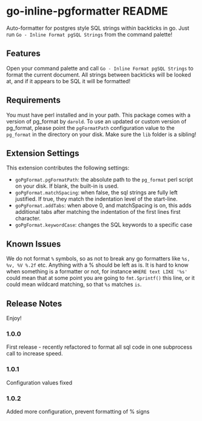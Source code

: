 # go-inline-pgformatter README

Auto-formatter for postgres style SQL strings within backticks in go.
Just run `Go - Inline Format pgSQL Strings` from the command palette!

## Features

Open your command palette and call `Go - Inline Format pgSQL Strings` to format the current document.
All strings between backticks will be looked at, and if it appears to be SQL it will be formatted!

## Requirements

You must have perl installed and in your path.
This package comes with a version of pg_format by `darold`. To use an updated or custom version of pg_format, please point
the `pgFormatPath` configuration value to the `pg_format` in the directory on your disk. Make sure the `lib` folder is a sibling!

## Extension Settings

This extension contributes the following settings:

* `goPgFormat.pgFormatPath`: the absolute path to the `pg_format` perl script on your disk. If blank, the built-in is used.
* `goPgFormat.matchSpacing`: when false, the sql strings are fully left justified. If true, they match the indentation level of the start-line.
* `goPgFormat.addTabs`: when above 0, and matchSpacing is on, this adds additional tabs after matching the indentation of the first lines first character.
* `goPgFormat.keywordCase`: changes the SQL keywords to a specific case

## Known Issues

We do not format `%` symbols, so as not to break any go formatters like `%s, %v, %V %.2f` etc. Anything with a % should be left as is.
It is hard to know when something is a formatter or not, for instance `WHERE text LIKE '%s'` could mean that at some point you are going to
`fmt.Sprintf()` this line, or it could mean wildcard matching, so that `%s` matches `is`. 

## Release Notes

Enjoy!

### 1.0.0

First release - recently refactored to format all sql code in one subprocess call to increase speed.

### 1.0.1

Configuration values fixed
### 1.0.2

Added more configuration, prevent formatting of % signs
